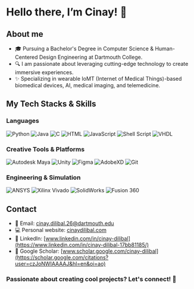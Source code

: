 # Hello there, I’m Cinay! 👋

## About me
- 🎓 Pursuing a Bachelor's Degree in Computer Science & Human-Centered Design Engineering at Dartmouth College.
- 🔍 I am passionate about leveraging cutting-edge technology to create immersive experiences. 
- ✨ Specializing in wearable IoMT (Internet of Medical Things)-based biomedical devices, AI, medical imaging, and telemedicine. 

## My Tech Stacks & Skills

### Languages
![Python](https://img.shields.io/badge/python-3670A0?style=for-the-badge&logo=python&logoColor=ffdd54)
![Java](https://img.shields.io/badge/Java-ED8B00?style=for-the-badge&logo=openjdk&logoColor=white)
![C](https://img.shields.io/badge/c-191970.svg?style=for-the-badge&logo=c&logoColor=white)
![HTML](https://img.shields.io/badge/HTML-E34F26?style=for-the-badge&logo=html5&logoColor=white)
![JavaScript](https://img.shields.io/badge/Javascript-F7DF1E?style=for-the-badge&logo=javascript&logoColor=black)
![Shell Script](https://img.shields.io/badge/shell_script-%23121011.svg?style=for-the-badge&logo=gnu-bash&logoColor=white)
![VHDL](https://img.shields.io/badge/VHDL-%23004896?style=for-the-badge&logoColor=white)

### Creative Tools & Platforms
![Autodesk Maya](https://img.shields.io/badge/Maya-00AEEF?style=for-the-badge&logo=autodesk&logoColor=white)
![Unity](https://img.shields.io/badge/Unity-000000?style=for-the-badge&logo=unity&logoColor=white)
![Figma](https://img.shields.io/badge/Figma-%23C71585?style=for-the-badge&logo=figma&logoColor=white)
![AdobeXD](https://img.shields.io/badge/Adobe%20XD-%2340E0D0?style=for-the-badge&logo=adobexd&logoColor=white)
![Git](https://img.shields.io/badge/Git-F05032?style=for-the-badge&logo=git&logoColor=white)

### Engineering & Simulation
![ANSYS](https://img.shields.io/badge/ANSYS-%23FFB71B?style=for-the-badge&logo=ansys&logoColor=black)
![Xilinx Vivado](https://img.shields.io/badge/Xilinx%20Vivado-%23D52B1E?style=for-the-badge&logo=xilinx&logoColor=white&color=limegreen)
![SolidWorks](https://img.shields.io/badge/Solidworks-%23FF0000?style=for-the-badge&logo=solidworks&logoColor=white)
![Fusion 360](https://img.shields.io/badge/Fusion%20360-%23FF9900?style=for-the-badge&logo=autodesk&logoColor=white)

## Contact
- 📧 Email: [cinay.dilibal.26@dartmouth.edu](mailto:cinay.dilibal.26@dartmouth.edu)
- 💻 Personal website: [cinaydilibal.com](https://cinaydilibal.com/)
- 🔗 LinkedIn: [www.linkedin.com/in/cinay-dilibal](https://www.linkedin.com/in/cinay-dilibal-17bb81185/)
- 🔬 Google Scholar: [www.scholar.google.com/cinay-dilibal](https://scholar.google.com/citations?user=czJoNWIAAAAJ&hl=en&oi=ao)

### Passionate about creating cool projects? Let's connect! 🚀
